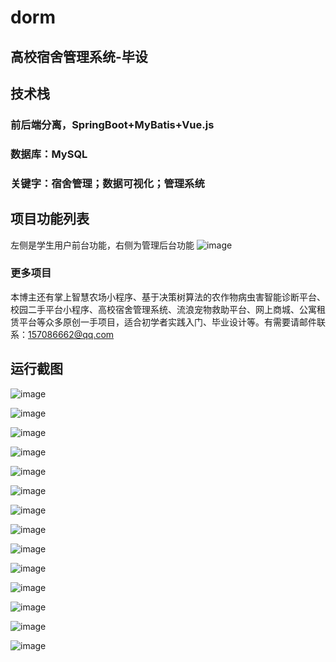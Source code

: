 # dorm
## 高校宿舍管理系统-毕设
## 技术栈 
### 前后端分离，SpringBoot+MyBatis+Vue.js
### 数据库：MySQL
### 关键字：宿舍管理；数据可视化；管理系统

## 项目功能列表 
左侧是学生用户前台功能，右侧为管理后台功能
![image](dorm-vue/static/example/profile.jpg)

### 更多项目 
本博主还有掌上智慧农场小程序、基于决策树算法的农作物病虫害智能诊断平台、校园二手平台小程序、高校宿舍管理系统、流浪宠物救助平台、网上商城、公寓租赁平台等众多原创一手项目，适合初学者实践入门、毕业设计等。有需要请邮件联系：157086662@qq.com

## 运行截图 
![image](dorm-vue/static/example/admin1.jpg)

![image](dorm-vue/static/example/admin2.jpg)

![image](dorm-vue/static/example/admin3.jpg)

![image](dorm-vue/static/example/admin4.jpg)

![image](dorm-vue/static/example/admin5.jpg)

![image](dorm-vue/static/example/admin6.jpg)

![image](dorm-vue/static/example/admin7.jpg)

![image](dorm-vue/static/example/front1.jpg)

![image](dorm-vue/static/example/front2.jpg)

![image](dorm-vue/static/example/front3.jpg)

![image](dorm-vue/static/example/front4.jpg)

![image](dorm-vue/static/example/front5.jpg)

![image](dorm-vue/static/example/front6.jpg)

![image](dorm-vue/static/example/front7.jpg)
